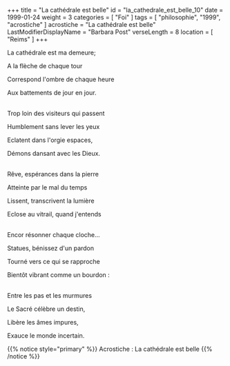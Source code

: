 +++
title = "La cathédrale est belle"
id = "la_cathedrale_est_belle_10"
date = 1999-01-24
weight = 3
categories = [ "Foi" ]
tags = [ "philosophie", "1999", "acrostiche" ]
acrostiche = "La cathédrale est belle"
LastModifierDisplayName = "Barbara Post"
verseLength = 8
location = [ "Reims" ]
+++

La cathédrale est ma demeure;

A la flèche de chaque tour

Correspond l'ombre de chaque heure

Aux battements de jour en jour.

 \
Trop loin des visiteurs qui passent

Humblement sans lever les yeux

Eclatent dans l'orgie espaces,

Démons dansant avec les Dieux.

 \
Rêve, espérances dans la pierre

Atteinte par le mal du temps

Lissent, transcrivent la lumière

Eclose au vitrail, quand j'entends

 \
Encor résonner chaque cloche...

Statues, bénissez d'un pardon

Tourné vers ce qui se rapproche

Bientôt vibrant comme un bourdon :

 \
Entre les pas et les murmures

Le Sacré célèbre un destin,

Libère les âmes impures,

Exauce le monde incertain.

{{% notice style="primary" %}}
Acrostiche : La cathédrale est belle
{{% /notice %}}
